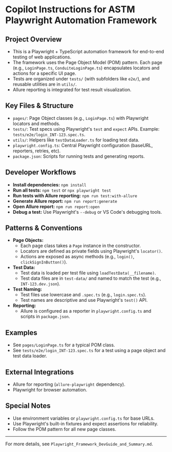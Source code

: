 # Copilot Instructions for ASTM Playwright Automation Framework

## Project Overview
- This is a Playwright + TypeScript automation framework for end-to-end testing of web applications.
- The framework uses the Page Object Model (POM) pattern. Each page (e.g., `LoginPage.ts`, `ConduiteLoginPage.ts`) encapsulates locators and actions for a specific UI page.
- Tests are organized under `tests/` (with subfolders like `e2e/`), and reusable utilities are in `utils/`.
- Allure reporting is integrated for test result visualization.

## Key Files & Structure
- `pages/`: Page Object classes (e.g., `LoginPage.ts`) with Playwright locators and methods.
- `tests/`: Test specs using Playwright's `test` and `expect` APIs. Example: `tests/e2e/login_INT-123.spec.ts`.
- `utils/`: Helpers like `testDataLoader.ts` for loading test data.
- `playwright.config.ts`: Central Playwright configuration (baseURL, reporters, retries, etc).
- `package.json`: Scripts for running tests and generating reports.

## Developer Workflows
- **Install dependencies:** `npm install`
- **Run all tests:** `npm test` or `npx playwright test`
- **Run tests with Allure reporting:** `npm run test:with-allure`
- **Generate Allure report:** `npm run report:generate`
- **Open Allure report:** `npm run report:open`
- **Debug a test:** Use Playwright's `--debug` or VS Code's debugging tools.

## Patterns & Conventions
- **Page Objects:**
  - Each page class takes a `Page` instance in the constructor.
  - Locators are defined as private fields using Playwright's `locator()`.
  - Actions are exposed as async methods (e.g., `login()`, `clickSignInButton()`).
- **Test Data:**
  - Test data is loaded per test file using `loadTestData(__filename)`.
  - Test data files are in `test-data/` and named to match the test (e.g., `INT-123.dev.json`).
- **Test Naming:**
  - Test files use lowercase and `.spec.ts` (e.g., `login.spec.ts`).
  - Test names are descriptive and use Playwright's `test()` API.
- **Reporting:**
  - Allure is configured as a reporter in `playwright.config.ts` and scripts in `package.json`.

## Examples
- See `pages/LoginPage.ts` for a typical POM class.
- See `tests/e2e/login_INT-123.spec.ts` for a test using a page object and test data loader.

## External Integrations
- Allure for reporting (`allure-playwright` dependency).
- Playwright for browser automation.

## Special Notes
- Use environment variables or `playwright.config.ts` for base URLs.
- Use Playwright's built-in fixtures and expect assertions for reliability.
- Follow the POM pattern for all new page classes.

---

For more details, see `Playwright_Framework_DevGuide_and_Summary.md`.
